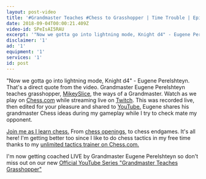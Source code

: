 ```yaml
---
layout: post-video
title: '#Grandmaster Teaches #Chess to Grasshopper | Time Trouble | Episode 2'
date: 2018-09-04T00:00:21.409Z
video-id: SPeIsAI5RAU
excerpt: '"Now we gotta go into lightning mode, Knight d4" - Eugene Perelshteyn'
disclaimer: '1'
ad: '1'
equipment: '1'
services: '1'
id: post
---
```

"Now we gotta go into lightning mode, Knight d4" - Eugene Perelshteyn. That's a direct quote from the video. Grandmaster Eugene Perelshteyn teaches grasshopper, [MikeySlice](http://www.Twitch.tv/mikeyslice), the ways of a Grandmaster. Watch as we play on [Chess.com](http://www.chess.com/?ref_id=33583865) while streaming live on [Twitch](http://www.twitch.tv/). This was recorded live, then edited for your pleasure and shared to [YouTube.](http://www.youtube.com/mikeyslice?sub_confirmation=1) Eugene shares his grandmaster Chess ideas during my gameplay while I try to check mate my opponent. 

[Join me as I learn chess.](https://www.chess.com/membership?ref_id=33583865) From [chess openings,](https://chessopeningsexplained.com/membership-account/membership-levels/?pa=0D60A35DDB) to chess endgames. It's all here! I'm getting better too since I like to do chess tactics in my free time thanks to my [unlimited tactics trainer on Chess.com.](https://www.chess.com/tactics?ref_id=33583865)

I'm now getting coached LIVE by Grandmaster Eugene Perelshteyn so don't miss out on our new [Official YouTube Series "Grandmaster Teaches Grasshopper"](https://www.youtube.com/playlist?list=PL7lVTzYgfl7Hibd8rZ-jER9K70wmZzr_Z)
